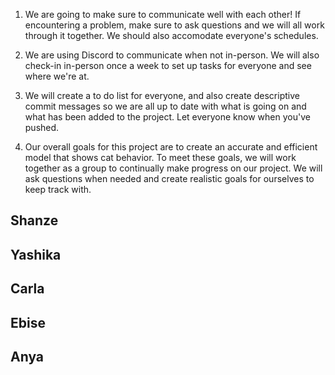 1. We are going to make sure to communicate well with each other! If encountering a problem, make sure to ask questions and we will all work through it together. We should also accomodate everyone's schedules.

2. We are using Discord to communicate when not in-person. We will also check-in in-person once a week to set up tasks for everyone and see where we're at.

3. We will create a to do list for everyone, and also create descriptive commit messages so we are all up to date with what is going on and what has been added to the project. Let everyone know when you've pushed.

4. Our overall goals for this project are to create an accurate and efficient model that shows cat behavior. To meet these goals, we will work together as a group to continually make progress on our project. We will ask questions when needed and create realistic goals for ourselves to keep track with.

Shanze
- 

Yashika
- 

Carla
- 

Ebise
- 

Anya
- 